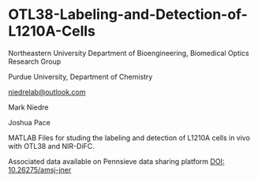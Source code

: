 # OTL38-Labeling-and-Detection-of-L1210A-Cells

Northeastern University Department of Bioengineering, Biomedical Optics Research Group

Purdue University, Department of Chemistry

niedrelab@outlook.com

Mark Niedre

Joshua Pace

MATLAB Files for studing the labeling and detection of L1210A cells in vivo with OTL38 and NIR-DiFC.

Associated data available on Pennsieve data sharing platform [DOI: 10.26275/amsj-jner](https://discover.pennsieve.io/datasets/235)
